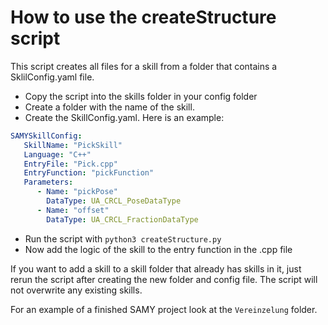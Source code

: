 # How to use the createStructure script

This script creates all files for a skill from a folder that contains a SklilConfig.yaml file.

- Copy the script into the skills folder in your config folder
- Create a folder with the name of the skill.
- Create the SkillConfig.yaml. Here is an example:
``` yaml
SAMYSkillConfig:
   SkillName: "PickSkill"
   Language: "C++"
   EntryFile: "Pick.cpp"
   EntryFunction: "pickFunction"
   Parameters: 
      - Name: "pickPose"
        DataType: UA_CRCL_PoseDataType
      - Name: "offset"
        DataType: UA_CRCL_FractionDataType
```
- Run the script with `python3 createStructure.py`
- Now add the logic of the skill to the entry function in the .cpp file

If you want to add a skill to a skill folder that already has skills in it, just rerun the script after creating the new folder and config file. The script will not overwrite any existing skills.

For an example of a finished SAMY project look at the `Vereinzelung` folder.